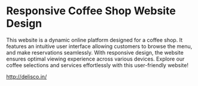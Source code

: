 # Responsive Coffee Shop Website Design
This website is a dynamic online platform designed for a coffee shop. It features an intuitive user interface allowing customers to browse the menu, and make reservations seamlessly. With responsive design, the website ensures optimal viewing experience across various devices. Explore our coffee selections and services effortlessly with this user-friendly website!

http://delisco.in/

